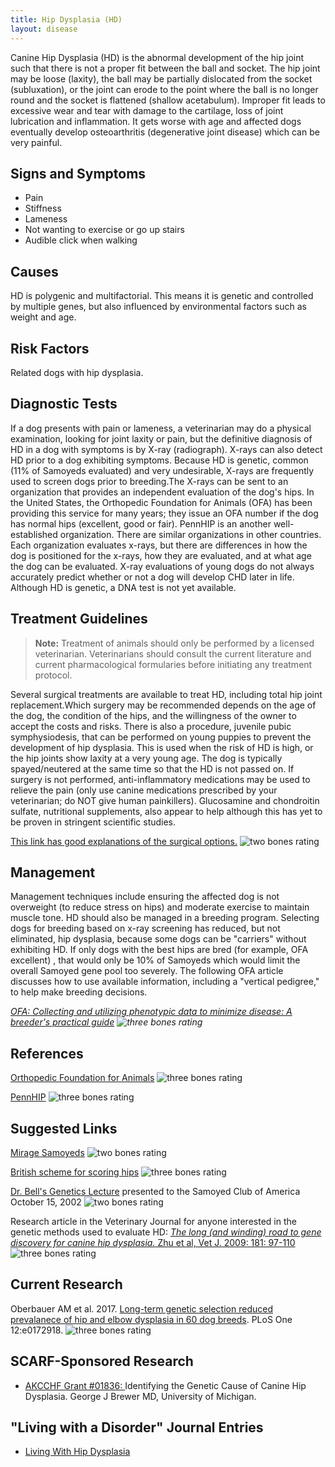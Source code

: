 ```yaml
---
title: Hip Dysplasia (HD)
layout: disease
---
```


Canine Hip Dysplasia (HD) is the abnormal development of the hip joint
such that there is not a proper fit between the ball and socket. The
hip joint may be loose (laxity), the ball may be partially dislocated
from the socket (subluxation), or the joint can erode to the point where
the ball is no longer round and the socket is flattened (shallow
acetabulum). Improper fit leads to excessive wear and tear with damage
to the cartilage, loss of joint lubrication and inflammation. It gets
worse with age and affected dogs eventually develop osteoarthritis
(degenerative joint disease) which can be very painful.

## Signs and Symptoms

- Pain
- Stiffness
- Lameness
- Not wanting to exercise or go up stairs
- Audible click when walking

## Causes

HD is polygenic and multifactorial. This means it is genetic and
controlled by multiple genes, but also influenced by environmental
factors such as weight and age.

## Risk Factors

Related dogs with hip dysplasia.

## Diagnostic Tests

If a dog presents with pain or lameness, a veterinarian may do a
physical examination, looking for joint laxity or pain, but the
definitive diagnosis of HD in a dog with symptoms is by X-ray
(radiograph). X-rays can also detect HD prior to a dog exhibiting
symptoms. Because HD is genetic, common (11% of Samoyeds evaluated) and
very undesirable, X-rays are frequently used to screen dogs prior to
breeding.The X-rays can be sent to an organization that provides an
independent evaluation of the dog's hips. In the United States, the
Orthopedic Foundation for Animals (OFA) has been providing this service
for many years; they issue an OFA number if the dog has normal hips
(excellent, good or fair). PennHIP is an another well-established
organization. There are similar organizations in other countries. Each
organization evaluates x-rays, but there are differences in how the dog
is positioned for the x-rays, how they are evaluated, and at what age
the dog can be evaluated. X-ray evaluations of young dogs do not always
accurately predict whether or not a dog will develop CHD later in life.
Although HD is genetic, a DNA test is not yet available.

## Treatment Guidelines

> **Note:** Treatment of animals should only be performed by a licensed
> veterinarian. Veterinarians should consult the current literature and
> current pharmacological formularies before initiating any treatment
> protocol.

Several surgical treatments are available to treat HD, including total
hip joint replacement.Which surgery may be recommended depends on the
age of the dog, the condition of the hips, and the willingness of the
owner to accept the costs and risks. There is also a procedure, juvenile
pubic symphysiodesis, that can be performed on young puppies to prevent
the development of hip dysplasia. This is used when the risk of HD is
high, or the hip joints show laxity at a very young age. The dog is
typically spayed/neutered at the same time so that the HD is not passed
on. If surgery is not performed, anti-inflammatory medications may be
used to relieve the pain (only use canine medications prescribed by your
veterinarian; do NOT give human painkillers). Glucosamine and
chondroitin sulfate, nutritional supplements, also appear to help
although this has yet to be proven in stringent scientific studies.

[This link has good explanations of the surgical options.](http://www.veterinarypartner.com/Content.plx?P=A&S=0&C=0&A=1916)
![two bones rating](/img/2-bones.gif)

## Management

Management techniques include ensuring the affected dog is not
overweight (to reduce stress on hips) and moderate exercise to maintain
muscle tone. HD should also be managed in a breeding program. Selecting
dogs for breeding based on x-ray screening has reduced, but not
eliminated, hip dysplasia, because some dogs can be "carriers" without
exhibiting HD. If only dogs with the best hips are bred (for example,
OFA excellent) , that would only be 10% of Samoyeds which would limit
the overall Samoyed gene pool too severely. The following OFA article
discusses how to use available information, including a "vertical
pedigree," to help make breeding decisions.

_[OFA: Collecting and utilizing phenotypic data to minimize disease: A breeder's practical guide](http://www.ofa.org/pdf/hovanart.pdf)
![three bones rating](/img/3-bones.gif)_

## References

[Orthopedic Foundation for Animals](https://www.ofa.org/diseases/hip-dysplasia)
![three bones rating](/img/3-bones.gif)

[PennHIP](https://antechimagingservices.com/antechweb/pennhip)
![three bones rating](/img/3-bones.gif)

## Suggested Links

[Mirage Samoyeds](http://www.mirage-samoyeds.com/hipofa.htm#links)
![two bones rating](/img/2-bones.gif)

[British scheme for scoring hips](http://www.bva.co.uk/hip_scheme.aspx)
![three bones rating](/img/3-bones.gif)

[Dr. Bell's Genetics Lecture](/files/dr_bell_genetics_lecture.pdf) presented to the Samoyed Club of America October 15, 2002
![two bones rating](/img/2-bones.gif)

Research article in the Veterinary Journal for anyone interested in the genetic methods used to evaluate HD:
[_The long (and winding) road to gene discovery for canine hip dysplasia._ Zhu et al, Vet J. 2009: 181: 97-110](http://www.ncbi.nlm.nih.gov/pmc/articles/PMC2679856/?tool=pubmed)
![three bones rating](/img/3-bones.gif)

## Current Research

Oberbauer AM et al. 2017. [Long-term genetic selection reduced prevalanece of hip and elbow dysplasia in 60 dog breeds](https://www.ncbi.nlm.nih.gov/pmc/articles/PMC5325577/). PLoS One 12:e0172918. ![three bones rating](/img/3-bones.gif)

## SCARF-Sponsored Research

- [AKCCHF Grant #01836: ](/research/current-studies/akcchf-grant-01836) Identifying the Genetic Cause of Canine Hip Dysplasia. George J Brewer MD, University of Michigan.

## "Living with a Disorder" Journal Entries

- [Living With Hip Dysplasia](/diseases/hip-dysplasia-hd-living-with)
